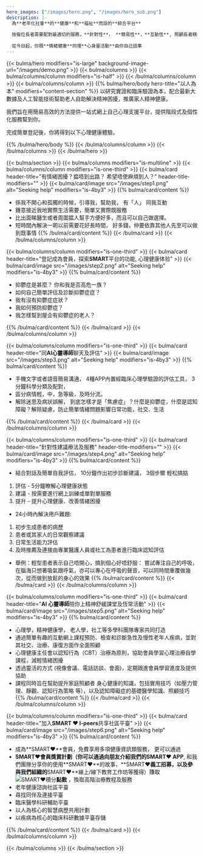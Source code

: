 ```yaml
---
hero_images: ["/images/hero.png", "/images/hero_sub.png"]
description: |-
  為**老年化社會**的**健康**和**福祉**而設的**綜合平台**
  
  按每位長者需要配對最適切的服務，**針對性**， **簡易性**，**互動性**, 照顧長者精神健康需要
 
  從今日起，你既**情緒健康**同埋**心身靈活動**由你自己話事
---
```


{{< bulma/hero modifiers="is-large" background-image-url="/images/demo.png" >}}
{{< bulma/columns >}}
{{< bulma/columns/column modifiers="is-half" >}}
{{< /bulma/columns/column >}}
{{< bulma/columns/column >}}
{{% bulma/hero/body hero-title="以人為本" modifiers="content-section" %}}
以研究實證和臨床驗證為本，配合最新大數據及人工智能技術幫助老人自助解決精神困擾，推廣家人精神健康。

我們旨在用簡易高效的方法提供一站式網上自己心理支援平台，提供階段式及個性化服務幫到你。

完成簡單登記後，你將得到以下心理健康體驗。

{{% /bulma/hero/body %}}
{{< /bulma/columns/column >}}
{{< /bulma/columns >}}
{{< /bulma/hero >}}

{{< bulma/section >}}
{{< bulma/columns modifiers="is-multiline" >}}
{{< bulma/columns/column modifiers="is-one-third" >}}
{{< bulma/card header-title="有情緒困擾？揾唔到出路？ 希望唔使麻煩到人？" header-title-modifiers="" >}}
{{< bulma/card/image src="/images/step1.png" alt="Seeking help" modifiers="is-4by3" >}}
{{% bulma/card/content %}}
 * 係我不開心和孤獨的時候，引導我，幫助我， 有「人」 同我互動
 * 鍾意接近我地實際生活需要，簡單又實際既服務
 * 比出面睇醫生或者周圍揾人幫手方便好多，而且可以自己做選擇。
 * 短時間內解決一啲以前需要花好長時間， 好多錢，仲要依靠其他人先至可以做到既事情
{{% /bulma/card/content %}}
{{< /bulma/card >}}
{{< /bulma/columns/column >}}

{{< bulma/columns/column modifiers="is-one-third" >}}
{{< bulma/card header-title="登記成為會員，探索<strong>SMART</strong>平台的功能, 心理健康体验" >}}
{{< bulma/card/image src="/images/step2.png" alt="Seeking help" modifiers="is-4by3" >}}
{{% bulma/card/content %}}
 * 抑鬱症是甚麼？ 你和我是否⾼危⼀族？
 * 如何自己簡單評估及診斷抑鬱症症？
 * 我有沒有抑鬱症症狀？
 * 我如何預防抑鬱症？
 * 我怎樣幫到屋企有抑鬱症的老人？

{{% /bulma/card/content %}}
{{< /bulma/card >}}
{{< /bulma/columns/column >}}

{{< bulma/columns/column modifiers="is-one-third" >}}
{{< bulma/card header-title="同<strong>AI心靈導師</strong>聊天及評估" >}}
{{< bulma/card/image src="/images/step3.png" alt="Seeking help" modifiers="is-4by3" >}}
{{% bulma/card/content %}}
 * 手機文字或者語音簡易溝通， 4種APP內置經臨床心理學驗證的評估工具， 3分鐘科學分類及配對， 
 * 區分病情輕，中，急等級，及時分流。
 * 解除迷思及病狀誤解， 到底怎樣才是「焦慮症」？什麼是抑鬱症，什麼是認知障礙？解除疑慮，防止簡單情緒問題影響日常功能，社交、生活

{{% /bulma/card/content %}}
{{< /bulma/card >}}
{{< /bulma/columns/column >}}

{{< bulma/columns/column modifiers="is-one-third" >}}
{{< bulma/card header-title="針對性建議療法及服務" header-title-modifiers="" >}}
{{< bulma/card/image src="/images/step4.png" alt="Seeking help" modifiers="is-4by3" >}}
{{% bulma/card/content %}}
 * 結合對話及簡單自我評估， 10分鐘作出初步診斷建議， 3個步驟 輕松搞掂
  1. 評估 - 5分鐘瞭解心理健康狀態
  2. 建議 - 按需要進行網上訓練或單對單服務
  3. 提升 - 提升心理健康、改善情緒困擾

 * 24小時內解決用戶難題: 
  1. 初步生成患者的病歷
  2. 患者或其家⼈的⽇常觀察建議
  3. ⽇常⽣活能⼒評估
  4. 及時推薦及連接由專業醫護⼈員或社⼯為患者進⾏臨床認知評估

 * 舉例：輕型患者表示自己唔開心，搞到個心好唔舒服： 嘗試專注自己的呼吸，在腦海只想著吸氣跟呼氣，亦可以專心在呼吸的聲音，可以同時間重覆做幾次，從而做到放鬆的身心的效果
{{% /bulma/card/content %}}
{{< /bulma/card >}}
{{< /bulma/columns/column >}}

{{< bulma/columns/column modifiers="is-one-third" >}}
{{< bulma/card header-title="<strong>AI 心靈導師</strong>陪你上精神舒緩課堂及恆常活動" >}}
{{< bulma/card/image src="/images/step5.png" alt="Seeking help" modifiers="is-4by3" >}}
{{% bulma/card/content %}}
 * 心理學，精神健康學， 老人學，社工等多學科團隊專家共同打造
 * 通過簡單有趣的互動網上課程預防、檢查和診斷急性及慢性老年人疾病，並對其社交、治療、康復方面作全面照顧
 * 心理健康主任會以認知行為（CBT）治療為原則，協助會員學習心理治療自學課程，減輕情緒困擾
 * 透過靈活的方式 (視像會議、電話訪談、會面)，定期跟進會員學習進度及提供協助
 * 課程同時旨在幫助提升家庭照顧者 身心健康的知識，包括實用技巧（如壓力管理、靜觀、認知行為策略 等），以及認知障礙症的基礎醫學知識、照顧技巧
{{% /bulma/card/content %}}
{{< /bulma/card >}}
{{< /bulma/columns/column >}}

{{< bulma/columns/column modifiers="is-one-third" >}}
{{< bulma/card header-title="加入<strong>SMART ❤ I-peers</strong>共享社區平臺" >}}
{{< bulma/card/image src="/images/step6.png" alt="Seeking help" modifiers="is-4by3" >}}
{{% bulma/card/content %}}
 * 成為**SMART❤**會員，免費享用多項健康資訊類服務， 更可以通過
 * **SMART❤**會員獎賞計劃（你可以通過向朋友介紹我們的**SMART❤ APP**, 和我們團隊分享你的使用**SMART❤**的故事，**SMART❤**義工招募，以及參與我們組織的**SMART❤**線上/線下教育工作坊等獲得）賺取![SMART❤積分](/images/smart_token.png "SMART❤點數")**點數** ，換取高階治療教程及服務
 * 老年健康諮詢社區平臺
 * 尋找同伴及連接平臺
 * 臨床醫學科研輔助平臺
 * 以人為核心的智慧病歷共用計劃
 * 以疾病為核心的臨床科研數據平臺存儲

{{% /bulma/card/content %}}
{{< /bulma/card >}}
{{< /bulma/columns/column >}}

{{< /bulma/columns >}}
{{< /bulma/section >}}